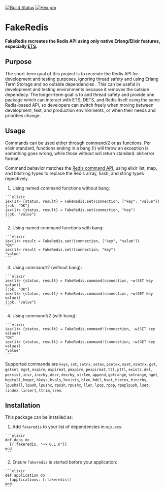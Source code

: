 [![Build Status](https://travis-ci.org/roryqueue/fakeredis.svg)](https://travis-ci.org/roryqueue/fakeredis)
[![Hex.pm](https://img.shields.io/hexpm/v/fakeredis.svg)](https://hex.pm/packages/fakeredis)


# FakeRedis

**FakeRedis recreates the Redis API using only native Erlang/Elixir features, especially [ETS](http://erlang.org/doc/man/ets.html#lookup_element-3).**

## Purpose

The short-term goal of this project is to recreate the Redis API for development and testing purposes, ignoring thread safety and using Erlang Term Storage and no outside dependencies . This can be useful in development and testing environments because it removes the outside dependecy. The longer-term goal is to add thread safety and provide one package which can interact with ETS, DETS, and Redis itself using the same Redis-based API, so developers can switch freely when moving between development, test, and production environments, or when their needs and priorities change.

## Usage

Commands can be used either through command/2 or as functions. Per elixir standard, functions ending in a bang (!) will throw an exception is something goes wrong, while those without will return standard :ok/:error format:


Command behavior matches the [Redis command API](https://redis.io/commands/), using elixir list, map, and bitstring types to replace the Redis array, hash, and string types repectively.

  1. Using named command functions without bang:

    ```elixir
    iex(1)> {status, result} = FakeRedis.set(connection, ["key", "value"])
    {:ok, "OK"}
    iex(1)> {status, result} = FakeRedis.set(connection, "key")
    {:ok, "value"}
    ```

  2. Using named command functions with bang:

    ```elixir
    iex(1)> result = FakeRedis.set!(connection, ["key", "value"])
    "OK"
    iex(1)> result = FakeRedis.set!(connection, "key")
    "value"
    ```

  3. Using command/2 (without bang):

    ```elixir
    iex(1)> {status, result} = FakeRedis.command(connection, ~w(SET key value))
    {:ok, "OK"}
    iex(1)> {status, result} = FakeRedis.command(connection, ~w(GET key value))
    {:ok, "value"}
    ```

  4. Using command!/2 (with bang):

    ```elixir
    iex(1)> {status, result} = FakeRedis.command!(connection, ~w(SET key value))
    "OK"
    iex(1)> {status, result} = FakeRedis.command!(connection, ~w(GET key value))
    "value"
    ```

Supported commands are `keys`, `set`, `setnx`, `setex`, `psetex`, `mset`, `msetnx`, `get`, `getset`, `mget`, `expire`, `expireat`, `pexpire`, `pexpireat`, `ttl`, `pttl`, `exists`, `del`, `persist`, `incr`, `incrby`, `decr`, `decrby`, `strlen`, `append`, `getrange`, `setrange`, `hget`, `hgetall`, `hmget`, `hkeys`, `hvals`, `hexists`, `hlen`, `hdel`, `hset`, `hsetnx`, `hincrby`, `lpushall`, `lpush`, `lpushx`, `rpush`, `rpushx`, `llen`, `lpop`, `rpop`, `rpoplpush`, `lset`, `lindex`, `linsert`, `ltrim`, `lrem`.

## Installation

This package can be installed as:

  1. Add `fakeredis` to your list of dependencies in `mix.exs`:

    ```elixir
    def deps do
      [{:fakeredis, "~> 0.1.0"}]
    end
    ```

  2. Ensure `fakeredis` is started before your application:

    ```elixir
    def application do
      [applications: [:fakeredis]]
    end
    ```

